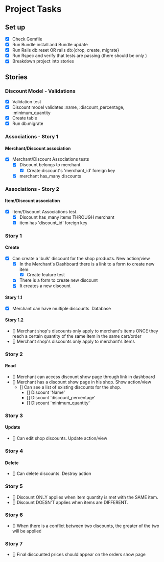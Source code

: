 # Project Tasks

## Set up

- [x] Check Gemfile
- [x] Run Bundle install and Bundle update
- [x] Run Rails db:reset OR rails db:{drop, create, migrate}
- [x] Run Rspec and verify that tests are passing (there should be only )
- [x] Breakdown project into stories

## Stories

### Discount Model - Validations

- [x] Validation test
- [x] Discount model validates :name, :discount_percentage, :minimum_quantity
- [x] Create table
- [x] Run db:migrate

### Associations - Story 1

#### Merchant/Discount association

- [x] Merchant/Discount Associations tests
  - [x] Discount belongs to merchant
    - [x] Create discount's 'merchant_id' foreign key
  - [x] merchant has_many discounts

### Associations - Story 2

#### Item/Discount association

- [x] Item/Discount Associations test.
  - [x] Discount has_many items THROUGH merchant
  - [x] item has 'discount_id' foreign key

### Story 1

#### Create

- [x] Can create a 'bulk' discount for the shop products. New action/view
  - [x] In the Merchant's Dashboard there is a link to a form to create new item
    - [x] Create feature test
  - [x] There is a form to create new discount
  - [x] It creates a new discount

#### Story 1.1

- [x] Merchant can have multiple discounts. Database

#### Story 1.2

- [] Merchant shop's discounts only apply to merchant's items ONCE they reach a certain quantity of the same item in the same cart/order
- [] Merchant shop's discounts only apply to merchant's items

### Story 2

#### Read

- [] Merchant can access discount show page through link in dashboard
- [] Merchant has a discount show page in his shop. Show action/view
  - [] Can see a list of existing discounts for the shop.
    - [] Discount 'Name'
    - [] Discount 'discount_percentage'
    - [] Discount 'minimum_quantity'

### Story 3

#### Update

- [] Can edit shop discounts. Update action/view

### Story 4

#### Delete

- [] Can delete discounts. Destroy action

### Story 5

- [] Discount ONLY applies when item quantity is met with the SAME item.
- [] Discount DOESN'T applies when items are DIFFERENT.

### Story 6

- [] When there is a conflict between two discounts, the greater of the two will be applied

### Story 7

- [] Final discounted prices should appear on the orders show page
